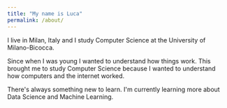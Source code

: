 ```yaml
---
title: "My name is Luca"
permalink: /about/
---
```

I live in Milan, Italy and I study Computer Science at the University of Milano-Bicocca.

Since when I was young I wanted to understand how things work. This brought me to study Computer Science because I wanted to understand how computers and the internet worked.

There's always something new to learn. I'm currently learning more about Data Science and Machine Learning.

